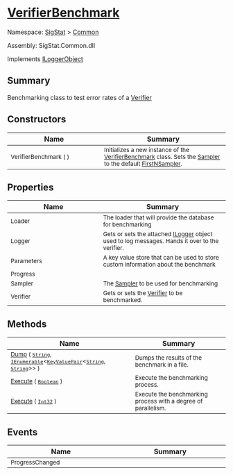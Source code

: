 # [VerifierBenchmark](./VerifierBenchmark.md)

Namespace: [SigStat](../../) > [Common](./README.md)

Assembly: SigStat.Common.dll

Implements [ILoggerObject](./ILoggerObject.md)

## Summary
Benchmarking class to test error rates of a [Verifier](https://github.com/hargitomi97/sigstat/blob/master/docs/md/SigStat/Common/Model/Verifier.md)

## Constructors

| Name<div><a href="#"><img width=400></a></div> | Summary<div><a href="#"><img width=475></a></div> | 
| --- | --- | 
| <sub>VerifierBenchmark (  )</sub> | <sub>Initializes a new instance of the [VerifierBenchmark](https://github.com/hargitomi97/sigstat/blob/master/docs/md/SigStat/Common/VerifierBenchmark.md) class.  Sets the [Sampler](https://github.com/hargitomi97/sigstat/blob/master/docs/md/SigStat/Common/Sampler.md) to the default [FirstNSampler](https://github.com/hargitomi97/sigstat/blob/master/docs/md/SigStat/Common/Framework/Samplers/FirstNSampler.md).</sub> | 


## Properties

| Name<div><a href="#"><img width=400></a></div> | Summary<div><a href="#"><img width=475></a></div> | 
| --- | --- | 
| <sub>Loader</sub> | <sub>The loader that will provide the database for benchmarking</sub> | 
| <sub>Logger</sub> | <sub>Gets or sets the attached [ILogger](https://github.com/hargitomi97/sigstat/blob/master/docs/md/Microsoft/Extensions/Logging/ILogger.md) object used to log messages. Hands it over to the verifier.</sub> | 
| <sub>Parameters</sub> | <sub>A key value store that can be used to store custom information about the benchmark</sub> | 
| <sub>Progress</sub> | <sub></sub> | 
| <sub>Sampler</sub> | <sub>The [Sampler](https://github.com/hargitomi97/sigstat/blob/master/docs/md/SigStat/Common/Sampler.md) to be used for benchmarking</sub> | 
| <sub>Verifier</sub> | <sub>Gets or sets the [Verifier](https://github.com/hargitomi97/sigstat/blob/master/docs/md/SigStat/Common/Model/Verifier.md) to be benchmarked.</sub> | 


## Methods

| Name<div><a href="#"><img width=400></a></div> | Summary<div><a href="#"><img width=475></a></div> | 
| --- | --- | 
| <sub>[Dump](./Methods/VerifierBenchmark--Dump.md) ( [`String`](https://docs.microsoft.com/en-us/dotnet/api/System.String), [`IEnumerable`](https://docs.microsoft.com/en-us/dotnet/api/System.Collections.Generic.IEnumerable-1)\<[`KeyValuePair`](https://docs.microsoft.com/en-us/dotnet/api/System.Collections.Generic.KeyValuePair-2)\<[`String`](https://docs.microsoft.com/en-us/dotnet/api/System.String), [`String`](https://docs.microsoft.com/en-us/dotnet/api/System.String)>> )</sub> | <sub>Dumps the results of the benchmark in a file.</sub> | 
| <sub>[Execute](./Methods/VerifierBenchmark--Execute.md) ( [`Boolean`](https://docs.microsoft.com/en-us/dotnet/api/System.Boolean) )</sub> | <sub>Execute the benchmarking process.</sub> | 
| <sub>[Execute](./Methods/VerifierBenchmark--Execute.md) ( [`Int32`](https://docs.microsoft.com/en-us/dotnet/api/System.Int32) )</sub> | <sub>Execute the benchmarking process with a degree of parallelism.</sub> | 


## Events

| Name<div><a href="#"><img width=400></a></div> | Summary<div><a href="#"><img width=475></a></div> | 
| --- | --- | 
| <sub>ProgressChanged</sub> | <sub></sub> | 


